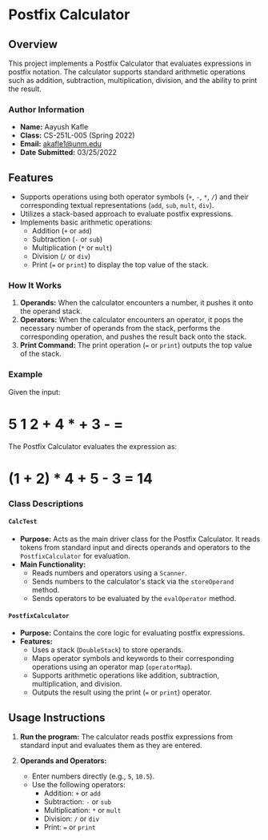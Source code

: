 # Postfix Calculator

## Overview

This project implements a Postfix Calculator that evaluates expressions in postfix notation. The calculator supports standard arithmetic operations such as addition, subtraction, multiplication, division, and the ability to print the result.

### Author Information

- **Name:** Aayush Kafle
- **Class:** CS-251L-005 (Spring 2022)
- **Email:** akafle1@unm.edu
- **Date Submitted:** 03/25/2022

## Features

- Supports operations using both operator symbols (`+`, `-`, `*`, `/`) and their corresponding textual representations (`add`, `sub`, `mult`, `div`).
- Utilizes a stack-based approach to evaluate postfix expressions.
- Implements basic arithmetic operations:
    - Addition (`+` or `add`)
    - Subtraction (`-` or `sub`)
    - Multiplication (`*` or `mult`)
    - Division (`/` or `div`)
    - Print (`=` or `print`) to display the top value of the stack.

### How It Works

1. **Operands:** When the calculator encounters a number, it pushes it onto the operand stack.
2. **Operators:** When the calculator encounters an operator, it pops the necessary number of operands from the stack, performs the corresponding operation, and pushes the result back onto the stack.
3. **Print Command:** The print operation (`=` or `print`) outputs the top value of the stack.

### Example

Given the input: 

5 1 2 + 4 * + 3 - =
=


The Postfix Calculator evaluates the expression as:

(1 + 2) * 4 + 5 - 3 = 14
=


### Class Descriptions

#### `CalcTest`
- **Purpose:** Acts as the main driver class for the Postfix Calculator. It reads tokens from standard input and directs operands and operators to the `PostfixCalculator` for evaluation.
- **Main Functionality:**
    - Reads numbers and operators using a `Scanner`.
    - Sends numbers to the calculator's stack via the `storeOperand` method.
    - Sends operators to be evaluated by the `evalOperator` method.

#### `PostfixCalculator`
- **Purpose:** Contains the core logic for evaluating postfix expressions.
- **Features:**
    - Uses a stack (`DoubleStack`) to store operands.
    - Maps operator symbols and keywords to their corresponding operations using an operator map (`operatorMap`).
    - Supports arithmetic operations like addition, subtraction, multiplication, and division.
    - Outputs the result using the print (`=` or `print`) operator.

## Usage Instructions

1. **Run the program:**
   The calculator reads postfix expressions from standard input and evaluates them as they are entered.

2. **Operands and Operators:**
    - Enter numbers directly (e.g., `5`, `10.5`).
    - Use the following operators:
        - Addition: `+` or `add`
        - Subtraction: `-` or `sub`
        - Multiplication: `*` or `mult`
        - Division: `/` or `div`
        - Print: `=` or `print`